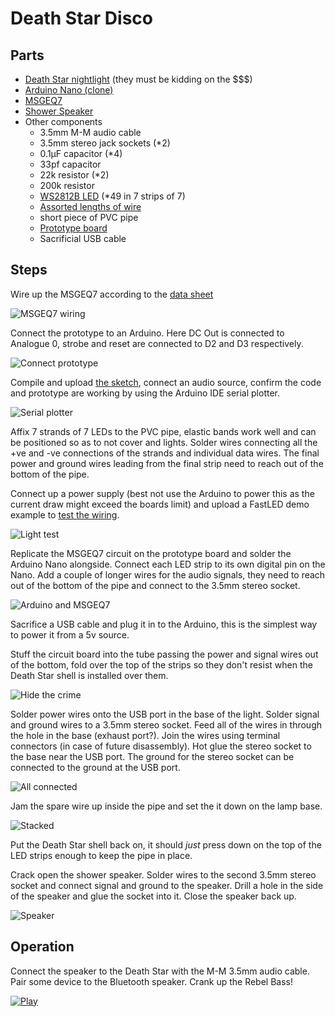 # Death Star Disco

## Parts

- [Death Star nightlight](https://www.geekygiftideas.com/death-star-night-light/) (they must be kidding on the $$$)
- [Arduino Nano (clone)](https://www.amazon.co.uk/ELEGOO-Arduino-board-ATmega328P-compatible/dp/B072BMYZ18/)
- [MSGEQ7](https://www.sparkfun.com/products/10468)
- [Shower Speaker](https://www.amazon.co.uk/Intempo-Bluetooth-Shower-Speaker-Color/dp/B079X3BSJT/)
- Other components
    * 3.5mm M-M audio cable
    * 3.5mm stereo jack sockets (*2)
    * 0.1μF capacitor (*4)
    * 33pf capacitor
    * 22k resistor (*2)
    * 200k resistor
    * [WS2812B LED](https://www.amazon.co.uk/BTF-LIGHTING-Upgraded-Individually-Addressable-Waterproof/dp/B07LG4BCRP/) (*49 in 7 strips of 7)
    * [Assorted lengths of wire](assorted-lengths-of-wire.jpg)
    * short piece of PVC pipe
    * [Prototype board](https://www.amazon.co.uk/Elegoo-Prototype-Soldering-Compatible-Arduino/dp/B073ZHVKC1/)
    * Sacrificial USB cable

## Steps

Wire up the MSGEQ7 according to the [data sheet](MSGEQ7.pdf)

![MSGEQ7 wiring](msgeq7-wiring2.png)

Connect the prototype to an Arduino. Here DC Out is connected to Analogue 0, strobe and reset are connected to D2 and D3 respectively.

![Connect prototype](connect-prototype.png)

Compile and upload [the sketch](DeathStarDisco.ino), connect an audio source, confirm the code and prototype are working by using the Arduino IDE serial plotter.

![Serial plotter](serial-plotter.png)

Affix 7 strands of 7 LEDs to the PVC pipe, elastic bands work well and can be positioned so as to not cover and lights. Solder wires connecting all the +ve and -ve connections of the strands and individual data wires. The final power and ground wires leading from the final strip need to reach out of the bottom of the pipe.

Connect up a power supply (best not use the Arduino to power this as the current draw might exceed the boards limit) and upload a FastLED demo example to [test the wiring](https://s3.us-east-2.amazonaws.com/block17.co.uk/light-test.mov).

![Light test](light-test.png)

Replicate the MSGEQ7 circuit on the prototype board and solder the Arduino Nano alongside. Connect each LED strip to its own digital pin on the Nano. Add a couple of longer wires for the audio signals, they need to reach out of the bottom of the pipe and connect to the 3.5mm stereo socket.

![Arduino and MSGEQ7](arduino-and-msgeq7.png)

Sacrifice a USB cable and plug it in to the Arduino, this is the simplest way to power it from a 5v source.

Stuff the circuit board into the tube passing the power and signal wires out of the bottom, fold over the top of the strips so they don't resist when the Death Star shell is installed over them.

![Hide the crime](hide-the-crime.png)

Solder power wires onto the USB port in the base of the light. Solder signal and ground wires to a 3.5mm stereo socket. Feed all of the wires in through the hole in the base (exhaust port?). Join the wires using terminal connectors (in case of future disassembly). Hot glue the stereo socket to the base near the USB port. The ground for the stereo socket can be connected to the ground at the USB port.

![All connected](all-connected.png)

Jam the spare wire up inside the pipe and set the it down on the lamp base.

![Stacked](stacked.png)

Put the Death Star shell back on, it should *just* press down on the top of the LED strips enough to keep the pipe in place.

Crack open the shower speaker. Solder wires to the second 3.5mm stereo socket and connect signal and ground to the speaker. Drill a hole in the side of the speaker and glue the socket into it. Close the speaker back up.

![Speaker](speaker.png)

## Operation

Connect the speaker to the Death Star with the M-M 3.5mm audio cable. Pair some device to the Bluetooth speaker. Crank up the Rebel Bass!

[![Play](play.png)](https://s3.us-east-2.amazonaws.com/block17.co.uk/back-in-black.mov)

